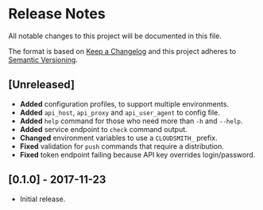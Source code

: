 # Release Notes

All notable changes to this project will be documented in this file.

The format is based on [Keep a Changelog](http://keepachangelog.com/en/1.0.0/)
and this project adheres to [Semantic Versioning](http://semver.org/spec/v2.0.0.html).

## [Unreleased]

- **Added** configuration profiles, to support multiple environments.
- **Added** `api_host`, `api_proxy` and `api_user_agent` to config file.
- **Added** `help` command for those who need more than `-h` and `--help`.
- **Added** service endpoint to `check` command output.
- **Changed** environment variables to use a `CLOUDSMITH_` prefix.
- **Fixed** validation for `push` commands that require a distribution.
- **Fixed** token endpoint failing because API key overrides login/password.

## [0.1.0] - 2017-11-23

- Initial release.
